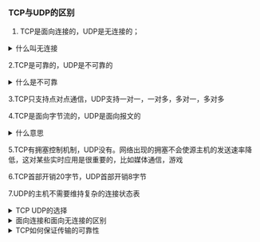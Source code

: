 ### TCP与UDP的区别

1. TCP是面向连接的，UDP是无连接的；
<details>
<summary>什么叫无连接</summary>

UDP发送数据之前不需要建立连接
</details>

2.TCP是可靠的，UDP是不可靠的
<details>
  <summary>什么是不可靠</summary>
  UDP接收到报文后，不需要给出任何确认
</details>

3.TCP只支持点对点通信，UDP支持一对一，一对多，多对一，多对多

4.TCP是面向字节流的，UDP是面向报文的
<details>
  <summary>什么意思</summary>
  面向字节流是指发送数据时以字节为单位，一个数据包可以拆分成若干组进行发送，而UDP一个报文只能一次发完。
</details>

5.TCP有拥塞控制机制，UDP没有。网络出现的拥塞不会使源主机的发送速率降低，这对某些实时应用是很重要的，比如媒体通信，游戏

6.TCP首部开销20字节，UDP首部开销8字节

7.UDP的主机不需要维持复杂的连接状态表

<details>
<summary>TCP UDP的选择</summary>
  UDP：对某些实时性要求比较高的情况，比如游戏，媒体通信，实时视频流，即使出现传输错误也可以容忍</br>
  其他大部分情况HTTP都是用TCP，因为要求传输内容可靠，不出现丢失</br>  
</details>
  
<details>
<summary>面向连接和面向无连接的区别</summary>
  无连接的网络服务（数据报服务），面向连接的网络服务（虚电路服务）</br>
  虚电路服务：首先建立连接，所有的数据包经过相同的路径，服务质量有较好的保证</br>
  数据报服务:每个数据包含目的地址，数据路由相互独立（路径可能发生变化）；</br>
  网络尽最大的努力交付数据，但不保证不丢失，不保证先后顺序，不保证在时限内交付，网络发生拥塞时，可能会将一些分组丢弃<br>
</details>

<details>
<summary>TCP如何保证传输的可靠性</summary>
  1.数据包校验</br>
  2.对失序的数据包重新排序（TCP报文具有序列号）</br>
  3.丢弃重复数据</br>
  4.应答机制：接收方收到数据后，会发送一个确认</br>
  5.超时重发：发送方发出数据之后，启动一个定时器，超时未收到接收方的确认，则重新发送这个数据</br>
  6.流量控制：确保接收端能够接收发送方的数据而不会缓冲区溢出</br>
</details>
